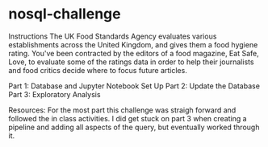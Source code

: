 # nosql-challenge

Instructions
The UK Food Standards Agency evaluates various establishments across the United Kingdom, and gives them a food hygiene rating. You've been contracted by the editors of a food magazine, Eat Safe, Love, to evaluate some of the ratings data in order to help their journalists and food critics decide where to focus future articles.

Part 1: Database and Jupyter Notebook Set Up
Part 2: Update the Database
Part 3: Exploratory Analysis

Resources:
For the most part this challenge was straigh forward and followed the in class activities. I did get stuck on part 3 when creating a pipeline and adding all aspects of the query, but eventually worked through it.
